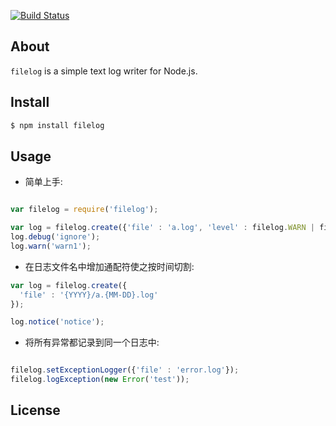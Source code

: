 [![Build Status](https://secure.travis-ci.org/aleafs/filelog.png?branch=master)](http://travis-ci.org/aleafs/filelog)

## About

`filelog` is a simple text log writer for Node.js.

## Install

```bash
$ npm install filelog
```

## Usage

* 简单上手:

```javascript

var filelog = require('filelog');

var log = filelog.create({'file' : 'a.log', 'level' : filelog.WARN | filelog.ERROR});
log.debug('ignore');
log.warn('warn1');

```

* 在日志文件名中增加通配符使之按时间切割:

``` javascript
var log = filelog.create({
  'file' : '{YYYY}/a.{MM-DD}.log'
});

log.notice('notice');
```

* 将所有异常都记录到同一个日志中:

```javascript

filelog.setExceptionLogger({'file' : 'error.log'});
filelog.logException(new Error('test'));
```

## License

